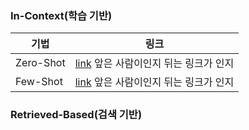 ### In-Context(학습 기반)
| 기법 | 링크 |
|--|--|
| Zero-Shot | [link](./codes/01.zero-shot.ipynb) 앞은 사람이인지 뒤는 링크가 인지|
| Few-Shot | [link](./codes/02.few-shot.ipynb) 앞은 사람이인지 뒤는 링크가 인지|

### Retrieved-Based(검색 기반)